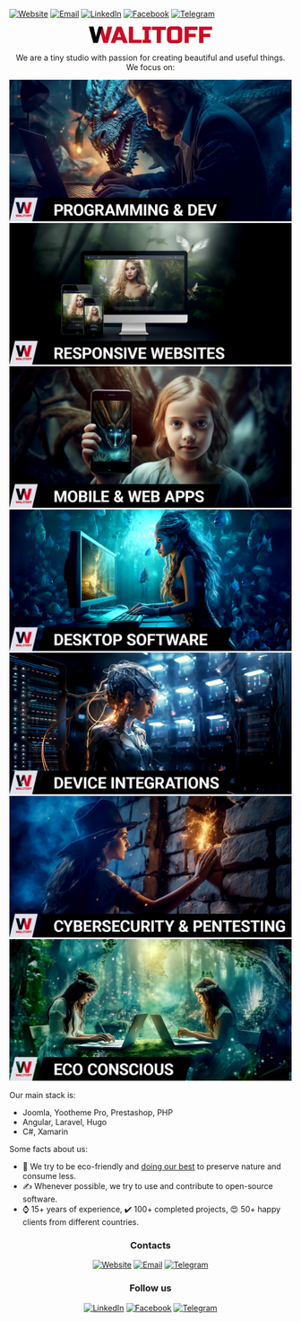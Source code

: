 [![Website](https://img.shields.io/static/v1?label=\&message=Website\&color=c62828\&style=for-the-badge)](https://walitoff.com)
[![Email](https://img.shields.io/static/v1?label=\&message=Email\&color=009688\&style=for-the-badge)](mailto:contact@walitoff.com)
[![LinkedIn](https://img.shields.io/badge/linkedin-%230077B5.svg?style=for-the-badge\&logo=linkedin\&logoColor=white)](https://www.linkedin.com/company/walitoff/)
[![Facebook](https://img.shields.io/badge/facebook-%233B5998.svg?style=for-the-badge\&logo=facebook\&logoColor=white)](https://www.facebook.com/walitoff/)
[![Telegram](https://img.shields.io/badge/telegram-%23229ED9.svg?style=for-the-badge\&logo=telegram\&logoColor=white)](https://www.linkedin.com/in/ramilvalitov/)

<div align="center">
<img src="/profile/media/walitoff-black-red.png" width="220" alt="Walitoff Studio logo">
<p>
  We are a tiny studio with passion for creating beautiful and useful things. We focus on:
</p>

![Programming](/profile/media/programming.jpg)
![Responsive websites development](/profile/media/responsive-websites.jpg)
![Mobile & web apps development](/profile/media/mobile-apps.jpg)
![Desktop software development](/profile/media/desktop-software.jpg)
![Device integrations](/profile/media/device-integrations.jpg)
![Cybersecurity & pentesting](/profile/media/cybersecurity.jpg)
![Eco consciousness](/profile/media/eco-conscious.jpg)

</div>

Our main stack is:

*   Joomla, Yootheme Pro, Prestashop, PHP
*   Angular, Laravel, Hugo
*   C#, Xamarin

Some facts about us:

*   🌳 We try to be eco-friendly and [doing our best](https://walitoff.com/en/eco-policy) to preserve nature and consume less.
*   ✍️ Whenever possible, we try to use and contribute to open-source software.
*   ⌚ 15+ years of experience, ✔️ 100+ completed projects, 😍 50+ happy clients from different countries.

<h3 align="center">
Contacts
</h3>
<div align="center">

[![Website](https://img.shields.io/static/v1?label=\&message=Website\&color=c62828\&style=for-the-badge)](https://walitoff.com)
[![Email](https://img.shields.io/static/v1?label=\&message=Email\&color=009688\&style=for-the-badge)](mailto:contact@walitoff.com)
[![Telegram](https://img.shields.io/badge/telegram-%23229ED9.svg?style=for-the-badge\&logo=telegram\&logoColor=white)](https://www.linkedin.com/in/ramilvalitov/)

</div>

<h3 align="center">
Follow us
</h3>
<div align="center">

[![LinkedIn](https://img.shields.io/badge/linkedin-%230077B5.svg?style=for-the-badge\&logo=linkedin\&logoColor=white)](https://www.linkedin.com/company/walitoff/)
[![Facebook](https://img.shields.io/badge/facebook-%233B5998.svg?style=for-the-badge\&logo=facebook\&logoColor=white)](https://www.facebook.com/walitoff/)
[![Telegram](https://img.shields.io/badge/telegram-%23229ED9.svg?style=for-the-badge\&logo=telegram\&logoColor=white)](https://www.linkedin.com/in/ramilvalitov/)

</div>
